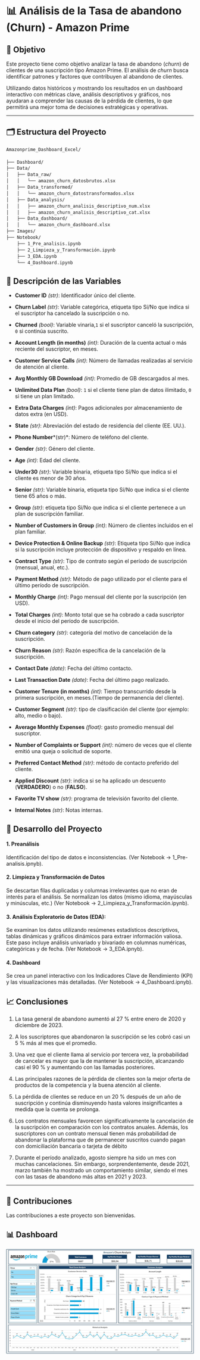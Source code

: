 # 📊 Análisis de la Tasa de abandono (Churn) - Amazon Prime

## 📌 Objetivo

Este proyecto tiene como objetivo analizar la tasa de abandono (_churn_) de clientes de una suscripción tipo Amazon Prime. El análisis de _churn_ busca identificar patrones y factores que contribuyen al abandono de clientes.

Utilizando datos históricos y mostrando los resultados en un dashboard interactivo con métricas clave, análisis descriptivos y gráficos, nos ayudaran a comprender las causas de la pérdida de clientes, lo que permitirá una mejor toma de decisiones estratégicas y operativas.


---
## 🗂️ Estructura del Proyecto


```bash
Amazonprime_Dashboard_Excel/

├── Dashboard/
├── Data/
│   ├── Data_raw/
│   │   └── amazon_churn_datosbrutos.xlsx
│   ├── Data_transformed/
│   │   └── amazon_churn_datostransformados.xlsx
│   ├── Data_analysis/
│   │   ├── amazon_churn_analisis_descriptivo_num.xlsx
│   │   ├── amazon_churn_analisis_descriptivo_cat.xlsx
│   ├── Data_dashboard/
│   │   └── amazon_churn_dashboard.xlsx
├── Images/
├── Notebook/
    ├── 1_Pre_analisis.ipynb
    ├── 2_Limpieza_y_Transformación.ipynb
    ├── 3_EDA.ipynb
    └── 4_Dashboard.ipynb

```
## 📄 Descripción de las Variables

- **Customer ID** *(str)*: Identificador único del cliente.

- **Churn Label** *(str)*: Variable categórica, etiqueta tipo Sí/No que indica si el suscriptor ha cancelado la suscripción o no.

- **Churned** *(bool)*: Variable vinaria,`1` si el suscriptor canceló la suscripción, `0` si continúa suscrito.

- **Account Length (in months)** *(int)*: Duración de la cuenta actual o más reciente del suscriptor, en meses.

- **Customer Service Calls** *(int)*: Número de llamadas realizadas al servicio de atención al cliente.

- **Avg Monthly GB Download** *(int)*: Promedio de GB descargados al mes.

- **Unlimited Data Plan** *(bool)*: `1` si el cliente tiene plan de datos ilimitado, `0` si tiene un plan limitado.

- **Extra Data Charges** *(int)*: Pagos adicionales por almacenamiento de datos extra (en USD).

- **State** *(str)*: Abreviación del estado de residencia del cliente (EE. UU.).

- **Phone Number***(str)*: Número de teléfono del cliente.

- **Gender** *(str)*: Género del cliente.

- **Age** *(int)*: Edad del cliente.

- **Under30** *(str)*: Variable binaria, etiqueta tipo Sí/No que indica si el cliente es menor de 30 años.

- **Senior** *(str)*: Variable binaria, etiqueta tipo Sí/No que indica si el cliente tiene 65 años o más.

- **Group** *(str)*: etiqueta tipo Sí/No que indica si el cliente pertenece a un plan de suscripción familiar.

- **Number of Customers in Group** *(int)*: Número de clientes incluidos en el plan familiar.

- **Device Protection & Online Backup** *(str)*: Etiqueta tipo Sí/No que indica si la suscripción incluye protección de dispositivo y respaldo en línea.

- **Contract Type** *(str)*: Tipo de contrato según el período de suscripción (mensual, anual, etc.).

- **Payment Method** *(str)*: Método de pago utilizado por el cliente para el último período de suscripción.

- **Monthly Charge** *(int)*: Pago mensual del cliente por la suscripción (en USD).

- **Total Charges** *(int)*: Monto total que se ha cobrado a cada suscriptor desde el inicio del período de suscripción.

- **Churn category** *(str)*: categoría del motivo de cancelación de la suscripción.

- **Churn Reason** *(str)*: Razón específica de la cancelación de la suscripción.

- **Contact Date** *(date)*: Fecha del último contacto.

- **Last Transaction Date** *(date)*: Fecha del último pago realizado.

- **Customer Tenure (in months)** *(int)*: Tiempo transcurrido desde la primera suscripción, en meses.(Tiempo de permanencia del cliente).

- **Customer Segment** *(str)*: tipo de clasificación del cliente (por ejemplo: alto, medio o bajo).

- **Average Monthly Expenses** *(float)*: gasto promedio mensual del suscriptor.

- **Number of Complaints or Support** *(int)*: número de veces que el cliente emitió una queja o solicitud de soporte.

- **Preferred Contact Method** *(str)*: método de contacto preferido del cliente.

- **Applied Discount** *(str)*: indica si se ha aplicado un descuento (**VERDADERO**) o no (**FALSO**).

- **Favorite TV show** *(str)*: programa de televisión favorito del cliente.

- **Internal Notes** *(str)*: Notas internas.

## 🧪 Desarrollo del Proyecto

#### 1. Preanálisis
Identificación del tipo de datos e inconsistencias. (Ver Notebook -> 1_Pre-analisis.ipnyb).

#### 2. Limpieza y Transformación de Datos
Se descartan filas duplicadas y columnas irrelevantes que no eran de interés para el análisis. Se normalizan los datos (mismo idioma, mayúsculas y minúsculas, etc.) (Ver Notebook -> 2_Limpieza_y_Transformación.ipynb).

#### 3. Análisis Exploratorio de Datos (EDA):
Se examinan los datos utilizando resúmenes estadísticos descriptivos, tablas dinámicas y gráficos dinámicos para extraer información valiosa. Este paso incluye análisis univariado y bivariado en columnas numéricas, categóricas y de fecha. (Ver Notebook -> 3_EDA.ipnyb).

#### 4. Dashboard
Se crea un panel interactivo con los Indicadores Clave de Rendimiento (KPI) y las visualizaciones más detalladas. (Ver Notebook -> 4_Dashboard.ipnyb).

## 📈 Conclusiones

1. La tasa general de abandono aumentó al 27 % entre enero de 2020 y diciembre de 2023.

2. A los suscriptores que abandonaron la suscripción se les cobró casi un 5 % más al mes que el promedio.

3. Una vez que el cliente llama al servicio por tercera vez, la probabilidad de cancelar es mayor que la de mantener la suscripción, alcanzando casi el 90 % y aumentando con las llamadas posteriores.

4. Las principales razones de la pérdida de clientes son la mejor oferta de productos de la competencia y la buena atención al cliente.

5. La pérdida de clientes se reduce en un 20 % después de un año de suscripción y continúa disminuyendo hasta valores insignificantes a medida que la cuenta se prolonga.

6. Los contratos mensuales favorecen significativamente la cancelación de la suscripción en comparación con los contratos anuales. Además, los suscriptores con un contrato mensual tienen más probabilidad de abandonar la plataforma que de permanecer suscritos cuando pagan con domiciliación bancaria o tarjeta de débito

7. Durante el período analizado, agosto siempre ha sido un mes con muchas cancelaciones. Sin embargo, sorprendentemente, desde 2021, marzo también ha mostrado un comportamiento similar, siendo el mes con las tasas de abandono más altas en 2021 y 2023.
---

## 🤝 Contribuciones

Las contribuciones a este proyecto son bienvenidas.

## 📊 Dashboard

![alt text](image.png)